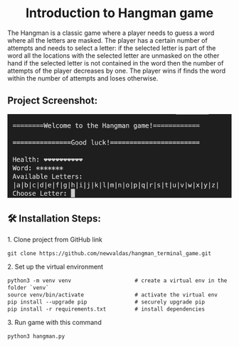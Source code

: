 <h1 align="center" id="title">Introduction to Hangman game</h1>

<p id="description">The Hangman is a classic game where a player needs to guess a word where all the letters are masked. The player has a certain number of attempts and needs to select a letter: if the selected letter is part of the word all the locations with the selected letter are unmasked on the other hand if the selected letter is not contained in the word then the number of attempts of the player decreases by one. The player wins if finds the word within the number of attempts and loses otherwise.</p>

<h2>Project Screenshot:</h2>

![Alt text](image/hangman_terminal.png "Optional title")

<h2>🛠️ Installation Steps:</h2>

<p>1. Clone project from GitHub link</p>

```
git clone https://github.com/newvaldas/hangman_terminal_game.git
```

<p>2. Set up the virtual environment</p>

```
python3 -m venv venv                    # create a virtual env in the folder `venv`
source venv/bin/activate                # activate the virtual env
pip install --upgrade pip               # securely upgrade pip
pip install -r requirements.txt         # install dependencies
```

<p>3. Run game with this command</p>

```
python3 hangman.py
```
